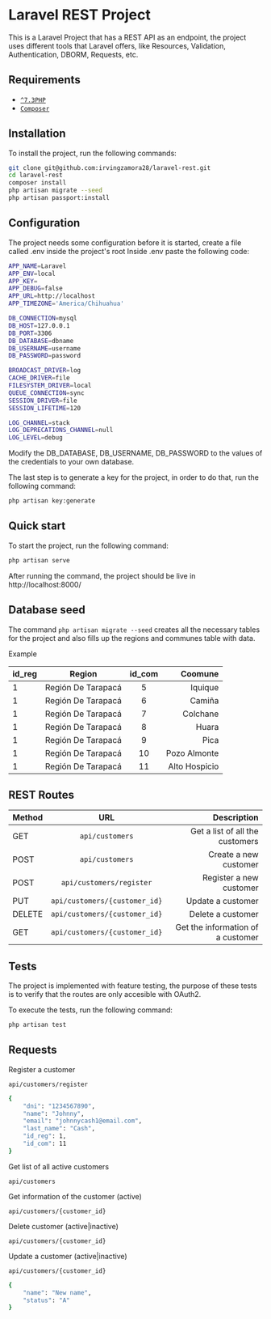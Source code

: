 # Laravel REST Project

This is a Laravel Project that has a REST API as an endpoint, the project uses different tools that Laravel offers, like
Resources, Validation, Authentication, DBORM, Requests, etc.

## Requirements
* [`^7.3PHP`](https://www.php.net/downloads.php#v7.4.28)
* [`Composer`](https://getcomposer.org/)

## Installation

To install the project, run the following commands:

```sh
git clone git@github.com:irvingzamora28/laravel-rest.git
cd laravel-rest
composer install
php artisan migrate --seed
php artisan passport:install
```
## Configuration
The project needs some configuration before it is started, create a file called .env inside the project's root
Inside .env paste the following code:

```sh
APP_NAME=Laravel
APP_ENV=local
APP_KEY=
APP_DEBUG=false
APP_URL=http://localhost
APP_TIMEZONE='America/Chihuahua'

DB_CONNECTION=mysql
DB_HOST=127.0.0.1
DB_PORT=3306
DB_DATABASE=dbname
DB_USERNAME=username
DB_PASSWORD=password

BROADCAST_DRIVER=log
CACHE_DRIVER=file
FILESYSTEM_DRIVER=local
QUEUE_CONNECTION=sync
SESSION_DRIVER=file
SESSION_LIFETIME=120

LOG_CHANNEL=stack
LOG_DEPRECATIONS_CHANNEL=null
LOG_LEVEL=debug

```
Modify the DB_DATABASE, DB_USERNAME, DB_PASSWORD to the values of the credentials to your own database.

The last step is to generate a key for the project, in order to do that, run the following command:

```sh
php artisan key:generate
```
## Quick start

To start the project, run the following command:

```sh
php artisan serve
```

After running the command, the project should be live in http://localhost:8000/

## Database seed

The command `php artisan migrate --seed` creates all the necessary tables for the project and also fills up the 
regions and communes table with data.

Example

| id_reg        | Region                        | id_com    | Coomune       |
| ------------- |:-----------------------------:|:---------:| -------------:|
|      1        | Región De Tarapacá            |      5    | Iquique       |
|      1        | Región De Tarapacá            |      6    | Camiña        |
|      1        | Región De Tarapacá            |      7    | Colchane      |
|      1        | Región De Tarapacá            |      8    | Huara         |
|      1        | Región De Tarapacá            |      9    | Pica          |
|      1        | Región De Tarapacá            |     10    | Pozo Almonte  |
|      1        | Región De Tarapacá            |     11    | Alto Hospicio |


## REST Routes
| Method        | URL                           | Description  |
| ------------- |:-----------------------------:| ------------:|
| GET           | `api/customers`                | Get a list of all the customers |
| POST          | `api/customers`                | Create a new customer |
| POST          | `api/customers/register`       | Register a new customer |
| PUT           | `api/customers/{customer_id}`  | Update a customer |
| DELETE        | `api/customers/{customer_id}`  | Delete a customer |
| GET           | `api/customers/{customer_id}`  | Get the information of a customer |

## Tests

The project is implemented with feature testing, the purpose of these tests is to verify that the routes are
only accesible with OAuth2.

To execute the tests, run the following command:
```sh
php artisan test
```

## Requests

Register a customer

`api/customers/register`

```sh
{
    "dni": "1234567890",
    "name": "Johnny",
    "email": "johnnycash1@email.com",
    "last_name": "Cash",
    "id_reg": 1,
    "id_com": 11
}
```

Get list of all active customers

`api/customers`

Get information of the customer (active)

`api/customers/{customer_id}`

Delete customer (active|inactive)

`api/customers/{customer_id}`

Update a customer (active|inactive)

`api/customers/{customer_id}`

```sh
{
    "name": "New name",
    "status": "A"
}
```